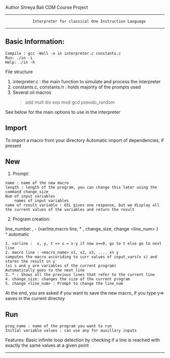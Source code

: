 

Author Shreya Bali
CDM Course Project

**************************************************************************************************
                Interpreter for classical One Instruction Language
**************************************************************************************************

Basic Information:
------------------------------------------------------------------------------------------------
 ```
Compile : gcc -Wall -o in interpreter.c constants.c
Run: ./in -i
Help: ./in -h
```

File structure
1. interpreter.c : the main function to simulate and process the interpreter
2. constants.c, constants.h : holds majority of the prompts used
3. Several oil macros
    > add
    > mult
    > div
    > exp
    > mod
    > gcd
    > pseudo_random

See below for the main options to use in the interpreter

Import <macro>
------------------------------------------------------------------------------------------------
To import a macro from your directory
Automatic import of dependencies, if present

New
------------------------------------------------------------------------------------------------
1. Prompt:
```
name : name of the new macro
length : length of the program, you can change this later using the command change_size
Num of input variables 
    names of input variables
name of result variable : OIL gives one response, but we display all the current values of the variables and return the result
```

2. Program creation:

line_number , - {varline,macro line, * , change_size, change <line_num> }   
^ automatic

```
1. varline :  x, y, t => x = x-y if now x==0, go to t else go to next line
2. macro line : <macro_name> x1, x2, x3, .... xn y
computes the macro accoriding to curr values of input_vars(x s) and stores the result in y
(xi s and y are variables of the current program)
Automatically goes to the next line
3. * : Shows all the previous lines that refer to the current line
4. change_size: changes the size of the current program
5. change <line_num> : Prompt to change the line_num
```

At the end, you are asked if you want to save the new macro, if you type y=> saves in the current directoy

Run
------------------------------------------------------------------------------------------------
```
prog_name : name of the program you want to run
Initial variable values : can use any for auxillary inputs
```

 Features:
Basic infinite loop detection by checking if a line is reached with exactly the same values at a given point

 ------------------------------------------------------------------------------------------------
